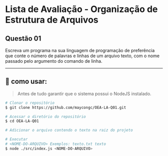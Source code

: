 # Lista de Avaliação - Organização de Estrutura de Arquivos

## Questão 01
Escreva um programa na sua linguagem de programação de preferência que conte o número de palavras e linhas de um arquivo texto, com o nome passado pelo argumento do comando de linha.

<hr/>

## 🤔 como usar:

> Antes de tudo garantir que o sistema possui o NodeJS instalado.

```bash
# Clonar o repositório
$ git clone https://github.com/maycongc/OEA-LA-Q01.git

# Acessar o diretório do repositório
$ cd OEA-LA-Q01

# Adicionar o arquivo contendo o texto na raiz do projeto

# Executar
# <NOME-DO-ARQUIVO> Exemplos: texto.txt texto 
$ node ./src/index.js <NOME-DO-ARQUIVO>
```